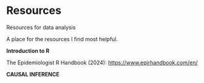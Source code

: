 # Resources
Resources for data analysis

A place for the resources I find most helpful.

**Introduction to R**

The Epidemiologist R Handbook (2024): https://www.epirhandbook.com/en/

**CAUSAL INFERENCE**
